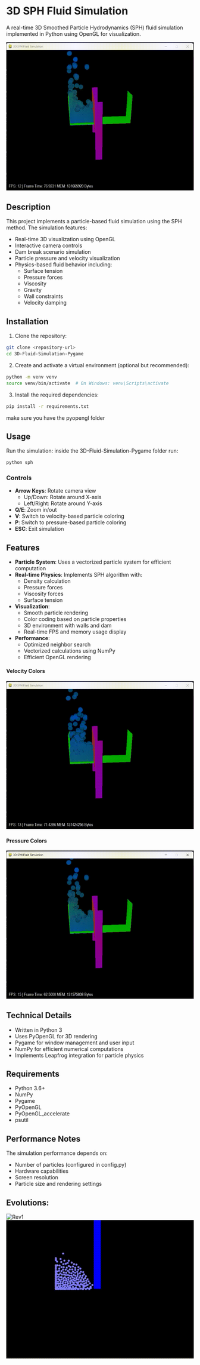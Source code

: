 # 3D SPH Fluid Simulation

A real-time 3D Smoothed Particle Hydrodynamics (SPH) fluid simulation implemented in Python using OpenGL for visualization.


![Simulation](evolution/Normal.gif)



## Description

This project implements a particle-based fluid simulation using the SPH method. The simulation features:

- Real-time 3D visualization using OpenGL
- Interactive camera controls
- Dam break scenario simulation
- Particle pressure and velocity visualization
- Physics-based fluid behavior including:
  - Surface tension
  - Pressure forces
  - Viscosity
  - Gravity
  - Wall constraints
  - Velocity damping

## Installation

1. Clone the repository:
```bash
git clone <repository-url>
cd 3D-Fluid-Simulation-Pygame
```

2. Create and activate a virtual environment (optional but recommended):
```bash
python -m venv venv
source venv/bin/activate  # On Windows: venv\Scripts\activate
```

3. Install the required dependencies:
```bash
pip install -r requirements.txt
```
make sure you have the pyopengl folder

## Usage

Run the simulation: inside the 3D-Fluid-Simulation-Pygame folder run:
```bash
python sph
```

### Controls

- **Arrow Keys**: Rotate camera view
  - Up/Down: Rotate around X-axis
  - Left/Right: Rotate around Y-axis
- **Q/E**: Zoom in/out
- **V**: Switch to velocity-based particle coloring
- **P**: Switch to pressure-based particle coloring
- **ESC**: Exit simulation

## Features

- **Particle System**: Uses a vectorized particle system for efficient computation
- **Real-time Physics**: Implements SPH algorithm with:
  - Density calculation
  - Pressure forces
  - Viscosity forces
  - Surface tension
- **Visualization**:
  - Smooth particle rendering
  - Color coding based on particle properties
  - 3D environment with walls and dam
  - Real-time FPS and memory usage display
- **Performance**:
  - Optimized neighbor search
  - Vectorized calculations using NumPy
  - Efficient OpenGL rendering

#### Velocity Colors
![VelocityColors](evolution/Velocity.gif)

#### Pressure Colors
![PressureColors](evolution/Pressure.gif)


## Technical Details

- Written in Python 3
- Uses PyOpenGL for 3D rendering
- Pygame for window management and user input
- NumPy for efficient numerical computations
- Implements Leapfrog integration for particle physics

## Requirements

- Python 3.6+
- NumPy
- Pygame
- PyOpenGL
- PyOpenGL_accelerate
- psutil

## Performance Notes

The simulation performance depends on:
- Number of particles (configured in config.py)
- Hardware capabilities
- Screen resolution
- Particle size and rendering settings

## Evolutions:

![Rev1](evolution/Video_demo.gif)
![Rev2](evolution/Video_demo2.gif)